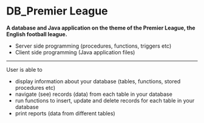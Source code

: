 # DB_Premier League

<strong>A database and Java application on the theme of the Premier League, the English football league.</strong>
- Server side programming (procedures, functions, triggers etc)
- Client side programming (Java application files)

***

User is able to
- display information about your database (tables, functions, stored procedures etc)
- navigate (see) records (data) from each table in your database
- run functions to insert, update and delete records for each table in your database
- print reports (data from different tables)
